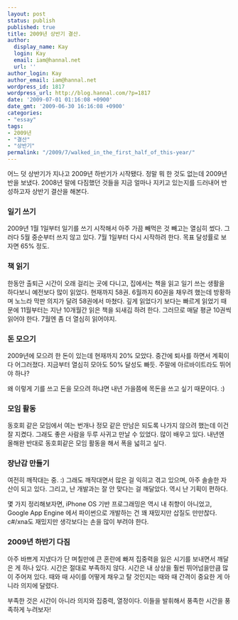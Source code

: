 ```yaml
---
layout: post
status: publish
published: true
title: 2009년 상반기 결산.
author:
  display_name: Kay
  login: Kay
  email: iam@hannal.net
  url: ''
author_login: Kay
author_email: iam@hannal.net
wordpress_id: 1817
wordpress_url: http://blog.hannal.com/?p=1817
date: '2009-07-01 01:16:08 +0900'
date_gmt: '2009-06-30 16:16:08 +0900'
categories:
- "essay"
tags:
- 2009년
- "결산"
- "상반기"
permalink: "/2009/7/walked_in_the_first_half_of_this-year/"
---
```

<p>어느 덧 상반기가 지나고 2009년 하반기가 시작됐다. 정말 뭐 한 것도 없는데 2009년 반을 보냈다. 2008년 말에 다짐했던 것들을 지금 얼마나 지키고 있는지를 드러내어 반성하고자 상반기 결산을 해본다.</p>
<h3>일기 쓰기</h3>
<p>2009년 1월 1일부터 일기를 쓰기 시작해서 아주 가끔 빼먹은 것 빼고는 열심히 썼다. 그러다 5월 중순부터 쓰지 않고 있다. 7월 1일부터 다시 시작하려 한다. 목표 달성률로 보자면 65% 정도.</p>
<h3>책 읽기</h3>
<p>한동안 출퇴근 시간이 오래 걸리는 곳에 다니고, 집에서는 책을 읽고 일기 쓰는 생활을 하다보니 예전보다 많이 읽었다. 현재까지 58권. 6월까지 60권을 채우려 했는데 방황하며 노느라 막판 의지가 달려 58권에서 마쳤다. 깊게 읽었다기 보다는 빠르게 읽었기 때문에 11월부터는 지난 10개월간 읽은 책을 되새김 하려 한다. 그러므로 매달 평균 10권씩 읽어야 한다. 7월엔 좀 더 열심히 읽어야지.</p>
<h3>돈 모으기</h3>
<p>2009년에 모으려 한 돈이 있는데 현재까지 20% 모았다. 중간에 퇴사를 하면서 계획이 다 어그러졌다. 지금부터 열심히 모아도 50% 달성도 빠듯. 주말에 아르바이트라도 뛰어야 하나?</p>
<p>왜 이렇게 기를 쓰고 돈을 모으려 하냐면 내년 가을쯤에 목돈을 쓰고 싶기 때문이다. :)</p>
<h3>모임 활동</h3>
<p>동호회 같은 모임에서 여는 번개나 정모 같은 만남은 되도록 나가지 않으려 했는데 이건 잘 지켰다. 그래도 좋은 사람을 두루 사귀고 만날 수 있었다. 많이 배우고 있다. 내년엔 올해완 반대로 동호회같은 모임 활동을 해서 폭을 넓히고 싶다.</p>
<h3>장난감 만들기</h3>
<p>여전히 깨작대는 중. :) 그래도 깨작대면서 많은 걸 익히고 겪고 있으며, 아주 솔솔한 자산이 되고 있다. 그리고, 난 개발과는 잘 안 맞다는 걸 깨달았다. 역시 난 기획이 편하다.</p>
<p>몇 가지 정리해보자면, iPhone OS 기반 프로그래밍은 역시 내 취향이 아니었고, Google App Engine 에서 파이썬으로 개발하는 건 꽤 재밌지만 삽질도 만만찮다. c#/xna도 재밌지만 생각보다는 손을 많이 부려야 한다.</p>
<h3>2009년 하반기 다짐</h3>
<p>아주 바쁘게 지냈다가 단 며칠만에 큰 혼란에 빠져 집중력을 잃은 시기를 보내면서 깨달은 게 하나 있다. 시간은 절대로 부족하지 않다. 시간은 내 상상을 훨씬 뛰어넘을만큼 많이 주어져 있다. 때와 때 사이를 어떻게 채우고 탈 것인지는 때와 때 간격이 중요한 게 아니라 의지에 달렸다.</p>
<p>부족한 것은 시간이 아니라 의지와 집중력, 열정이다. 이들을 발휘해서 풍족한 시간을 풍족하게 누려보자!</p>

